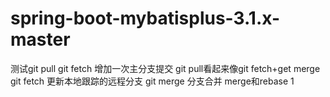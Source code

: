 # spring-boot-mybatisplus-3.1.x-master
测试git pull
git fetch
增加一次主分支提交
git pull看起来像git fetch+get merge
git fetch 更新本地跟踪的远程分支
git merge 分支合并
merge和rebase
1